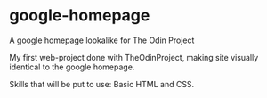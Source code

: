 # google-homepage
A google homepage lookalike for The Odin Project

My first web-project done with TheOdinProject, making site visually identical to the google homepage. 

Skills that will be put to use: Basic HTML and CSS.